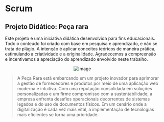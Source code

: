 # Scrum
## Projeto Didático: Peça rara
Este projeto é uma iniciativa didática desenvolvida para fins educacionais. Todo o conteúdo foi criado com base em pesquisa e aprendizado, e não se trata de plágio. A intenção é aplicar conceitos teóricos de maneira prática, estimulando a criatividade e a originalidade. Agradecemos a compreensão e incentivamos a apreciação do aprendizado envolvido neste trabalho.

<div align="center">
  
![image](https://github.com/user-attachments/assets/a1aac6b9-74a4-419f-8359-380def252a71)

</div>

>A Peça Rara está embarcando em um projeto inovador para aprimorar a gestão de fornecedores e produtos por meio de uma aplicação web moderna e intuitiva. Com uma reputação consolidada em soluções personalizadas e um firme compromisso com a sustentabilidade, a empresa enfrenta desafios operacionais decorrentes de sistemas legados e do uso de documentos físicos. Em um cenário onde a digitalização é cada vez mais vital, a implementação de tecnologias mais eficientes se torna uma prioridade.
